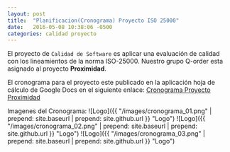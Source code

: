```yaml
---
layout: post
title:  "Planificacion(Cronograma) Proyecto ISO 25000"
date:   2016-05-08 10:38:06 -0500
categories: calidad proyecto
---
```


El proyecto de `Calidad de Software` es aplicar una evaluación de calidad con los lineamientos de la norma ISO-25000.
Nuestro grupo Q-order esta asignado al proyecto **Proximidad**.

El cronograma para el proyecto este publicado en la aplicación hoja de cálculo de Google Docs en el siguiente enlace: 
[Cronograma Proyecto Proximidad](https://docs.google.com/spreadsheets/d/1kWlA4UYrcmWn6c5gojvDqqT_Wz1tCfqaVUq9hbWA1M0/edit "Cronograma Proyecto Proximidad")

Imagenes del Cronograma:
![Logo]({{ "/images/cronograma_01.png" | prepend: site.baseurl | prepend: site.github.url }} "Logo")
![Logo]({{ "/images/cronograma_02.png" | prepend: site.baseurl | prepend: site.github.url }} "Logo")
![Logo]({{ "/images/cronograma_03.png" | prepend: site.baseurl | prepend: site.github.url }} "Logo")
